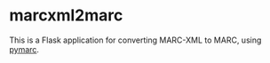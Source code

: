 marcxml2marc
============

This is a Flask application for converting MARC-XML to MARC, using [pymarc](https://github.com/edsu/pymarc).